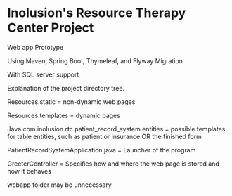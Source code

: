 # Inolusion's Resource Therapy Center Project

Web app Prototype

Using Maven, Spring Boot, Thymeleaf, and Flyway Migration

With SQL server support

Explanation of the project directory tree.

Resources.static = non-dynamic web pages

Resources.templates = dynamic pages

Java.com.inolusion.rtc.patient_record_system.entities = possible templates for table entities, such as patient or insurance OR the finished form

PatientRecordSystemApplication.java = Launcher of the program

GreeterController = Specifies how and where the web page is stored and how it behaves

webapp folder may be unnecessary